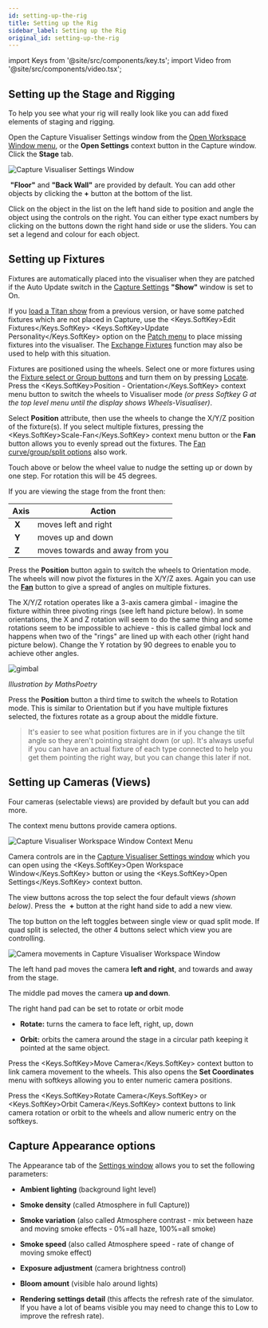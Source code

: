 ```yaml
---
id: setting-up-the-rig
title: Setting up the Rig
sidebar_label: Setting up the Rig
original_id: setting-up-the-rig
---
```


import Keys from '@site/src/components/key.ts';
import Video from '@site/src/components/video.tsx';

## Setting up the Stage and Rigging

To help you see what your rig will really look like you can add fixed
elements of staging and rigging.

Open the Capture Visualiser Settings window from the [Open Workspace
Window menu](../titan-basics/workspace-windows.md#shortcuts-to-open-workspace-windows), or the <strong>Open Settings</strong> context button in the Capture window.
Click the <strong>Stage</strong> tab.

![Capture Visualiser Settings Window](/docs/images/Capture-Visualiser-Settings-Window.png)

&nbsp;<strong>"Floor"</strong> and <strong>"Back Wall"</strong> are provided by default. You can add other
objects by clicking the <strong>+</strong> button at the bottom of the list.

Click on the object in the list on the left hand side to position and
angle the object using the controls on the right. You can either type
exact numbers by clicking on the buttons down the right hand side or use
the sliders. You can set a legend and colour for each object.

## Setting up Fixtures

Fixtures are automatically placed into the visualiser when they are
patched if the Auto Update switch in the [Capture Settings](#setting-up-the-stage-and-rigging) <strong>"Show"</strong> window
is set to On.

If you [load a Titan show](../titan-basics/loading-and-saving-shows.md#loading-a-show) from a previous version, or have some patched fixtures which are not placed in Capture, use the <Keys.SoftKey>Edit Fixtures</Keys.SoftKey> <Keys.SoftKey>Update Personality</Keys.SoftKey> option on the [Patch menu](../patching/changing-the-patch.md#patch-view) to place missing
fixtures into the visualiser. The [Exchange Fixtures](../patching/changing-the-patch.md#exchange-mapping) function may also be
used to help with this situation.

Fixtures are positioned using the wheels. Select one or more fixtures
using the [Fixture select or Group buttons](../controlling-fixtures/using-the-select-buttons-and-wheels.md#selecting-fixtures-and-dimmers-for-control) and turn them on by pressing
[Locate](../controlling-fixtures/using-the-select-buttons-and-wheels.md#setting-fixtures-to-a-start-position-locate). Press the <Keys.SoftKey>Position - Orientation</Keys.SoftKey> context menu button to
switch the wheels to Visualiser mode *(or press Softkey G at the top
level menu until the display shows Wheels-Visualiser)*.

Select <strong>Position</strong> attribute, then use the wheels to change the X/Y/Z
position of the fixture(s). If you select multiple fixtures, pressing
the <Keys.SoftKey>Scale-Fan</Keys.SoftKey> context menu button or the <strong>Fan</strong> button allows you to
evenly spread out the fixtures. The [Fan curve/group/split options](../controlling-fixtures/using-the-select-buttons-and-wheels.md#fan-mode) also
work.

Touch above or below the wheel value to nudge the setting up or down by
one step. For rotation this will be 45 degrees.

If you are viewing the stage from the front then:

Axis | Action
---|---
&nbsp;<strong>X</strong> | moves left and right
&nbsp;<strong>Y</strong> | moves up and down
&nbsp;<strong>Z</strong> | moves towards and away from you

Press the <strong>Position</strong> button again to switch the wheels to Orientation
mode. The wheels will now pivot the fixtures in the X/Y/Z axes. Again
you can use the [<strong>Fan</strong>](../controlling-fixtures/using-the-select-buttons-and-wheels.md#fan-mode) button to give a spread of angles on multiple
fixtures.

The X/Y/Z rotation operates like a 3-axis camera gimbal - imagine the
fixture within three pivoting rings (see left hand picture below). In
some orientations, the X and Z rotation will seem to do the same thing
and some rotations seem to be impossible to achieve - this is called
gimbal lock and happens when two of the "rings" are lined up with each
other (right hand picture below). Change the Y rotation by 90 degrees to
enable you to achieve other angles.

![gimbal](/docs/images/Gimbal.jpeg)


*Illustration by MathsPoetry*

Press the <strong>Position</strong> button a third time to switch the wheels to Rotation
mode. This is similar to Orientation but if you have multiple fixtures
selected, the fixtures rotate as a group about the middle fixture.

>It's easier to see what position fixtures are in if you change the tilt angle so they aren't pointing straight down (or up). It's always useful if you can have an actual fixture of each type connected to help you get them pointing the right way, but you can change this later if not.

## Setting up Cameras (Views)

Four cameras (selectable views) are provided by default but you can add
more.

The context menu buttons provide camera options.

![Capture Visualiser Workspace Window Context Menu](/docs/images/Capture-Visualiser-Workspace-Window-Context-Menu.png)

Camera controls are in the [Capture Visualiser Settings window](#setting-up-the-stage-and-rigging) which you
can open using the <Keys.SoftKey>Open Workspace Window</Keys.SoftKey> button or using the <Keys.SoftKey>Open
Settings</Keys.SoftKey> context button.

The view buttons across the top select the four default views *(shown below)*. Press the
&nbsp;<strong>+</strong> button at the right hand side to add a new view.

The top button on the left toggles between single view or quad split
mode. If quad split is selected, the other 4 buttons select which view
you are controlling.

![Camera movements in Capture Visualiser Workspace Window](/docs/images/Camera-movements-in-Capture-Visualiser-Workspace-Window.png)

The left hand pad moves the camera <strong>left and right</strong>, and towards and away
from the stage.

The middle pad moves the camera <strong>up and down</strong>.

The right hand pad can be set to rotate or orbit mode

-   <strong>Rotate:</strong> turns the camera to face left, right, up, down

-   <strong>Orbit:</strong> orbits the camera around the stage in a circular path keeping
    it pointed at the same object.

Press the <Keys.SoftKey>Move Camera</Keys.SoftKey> context button to link camera movement to the
wheels. This also opens the <strong>Set Coordinates</strong> menu with softkeys allowing
you to enter numeric camera positions.

Press the <Keys.SoftKey>Rotate Camera</Keys.SoftKey> or <Keys.SoftKey>Orbit Camera</Keys.SoftKey> context buttons to link
camera rotation or orbit to the wheels and allow numeric entry on the
softkeys.

## Capture Appearance options

The Appearance tab of the [Settings window](#setting-up-the-stage-and-rigging) allows you to set the
following parameters:

- <strong>Ambient lighting</strong> (background light level)

- <strong>Smoke density</strong> (called Atmosphere in full Capture))

- <strong>Smoke variation</strong> (also called Atmosphere contrast - mix between haze
    and moving smoke effects - 0%=all haze, 100%=all smoke)

- <strong>Smoke speed</strong> (also called Atmosphere speed - rate of change of moving
    smoke effect)

- <strong>Exposure adjustment</strong> (camera brightness control)

- <strong>Bloom amount</strong> (visible halo around lights)

- <strong>Rendering settings detail</strong> (this affects the refresh rate of the
    simulator. If you have a lot of beams visible you may need to change
    this to Low to improve the refresh rate).